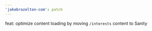 ```yaml
---
'jakebrazelton-com': patch
---
```


feat: optimize content loading by moving `/interests` content to Sanity
